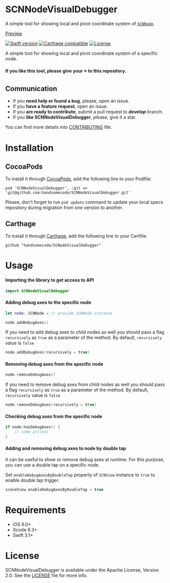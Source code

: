 # SCNNodeVisualDebugger
A simple tool for showing local and pivot coordinate system of [`SCNNode`](https://developer.apple.com/documentation/scenekit/scnnode?language=objc).

[Preview]()

[![Swift version](https://img.shields.io/badge/swift-3.1-orange.svg?style=flat.svg)](https://img.shields.io/badge/swift-3.0-orange.svg?style=flat.svg)
[![Carthage compatible](https://img.shields.io/badge/Carthage-compatible-4BC51D.svg?style=flat)](https://github.com/Carthage/Carthage)
[![License](https://img.shields.io/hexpm/l/plug.svg)](./LICENSE)

A simple tool for showing local and pivot coordinate system of a specific node.

#### If you like this tool, please give your :star: to this repository.

## Communication

- If you **need help or found a bug**, please, open an issue.
- If you **have a feature request**, open an issue.
- If you **are ready to contribute**, submit a pull request to ***develop*** branch.
- If you **like SCNNodeVisualDebugger**, please, give it a star.

You can find more details into [CONTRIBUTING](./CONTRIBUTING.md) file.

# Installation

## CocoaPods
To install it through [CocoaPods](https://cocoapods.org/), add the following line to your Podfile:
```
pod 'SCNNodeVisualDebugger', :git => 'git@github.com:handsomecode/SCNNodeVisualDebugger.git'
```
Please, don't forget to run `pod update` command to update your local specs repository during migration from one version to another.

## Carthage
To install it through [Carthage](https://github.com/Carthage/Carthage), add the following line to your Cartfile:
```
github "handsomecode/SCNodeVisualDebugger"
```

# Usage

#### Importing the library to get access to API
````swift
import SCNNodeVisualDebugger
````

#### Adding debug axes to the specific node
````swift
let node: SCNNode = // provide SCNNode instance 

node.addDebugAxes()
````
If you need to add debug axes to child nodes as well you should pass a flag `recursively` as `true` as a parameter of the method. By default, `recursively` value is `false` 
````swift
node.addDebugAxes(recursively = true)
````

#### Removing debug axes from the specific node
````swift
node.removeDebugAxes()
````
If you need to remove debug axes from child nodes as well you should pass a flag `recursively` as `true` as a parameter of the method. By default, `recursively` value is `false` 
````swift
node.removeDebugAxes(recursively = true)
````
#### Checking debug axes from the specific node
````swift
if node.hasDebugAxes() {
    // some actions
}
````

#### Adding and removing debug axes to node by double tap
It can be useful to show or remove debug axes at runtime. For this purpose, you can use a double tap on a specific node. 

Set `enableDebugAxesByDoubleTap` property of `SCNView` instance to `true` to enable double tap trigger.
````swift
sceneView.enableDebugAxesByDoubleTap = true
````

# Requirements
- iOS 9.0+
- Xcode 8.3+
- Swift 3.1+

# License
SCNNodeVisualDebugger is available under the Apache License, Version 2.0. See the [LICENSE](./LICENSE) file for more info.